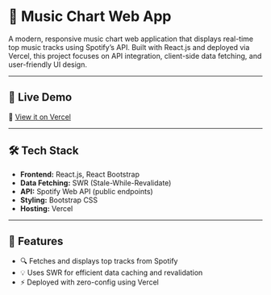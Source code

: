 # 🎵 Music Chart Web App

A modern, responsive music chart web application that displays real-time top music tracks using Spotify’s API. Built with React.js and deployed via Vercel, this project focuses on API integration, client-side data fetching, and user-friendly UI design.

---

## 🚀 Live Demo
🔗 [View it on Vercel](https://spoticloud-music-chart.vercel.app/)

---

## 🛠 Tech Stack

- **Frontend:** React.js, React Bootstrap
- **Data Fetching:** SWR (Stale-While-Revalidate)
- **API:** Spotify Web API (public endpoints)
- **Styling:** Bootstrap CSS
- **Hosting:** Vercel

---

## 🌟 Features

- 🔍 Fetches and displays top tracks from Spotify
- 💡 Uses SWR for efficient data caching and revalidation
- ⚡ Deployed with zero-config using Vercel



